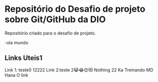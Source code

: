 # Repositório do Desafio de projeto sobre Git/GitHub da DIO
Repositório criado para o desafio de projeto.

-ola mundo
## Links Uteis1
Link 1: teste0
12222
Link 2:teste
2😹😂😊😻
Nothing
22
Ka
Treinando MD
Hana
O link
